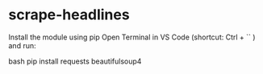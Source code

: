 # scrape-headlines
Install the module using pip
Open Terminal in VS Code (shortcut: Ctrl + `` ) and run:

bash
pip install requests beautifulsoup4
